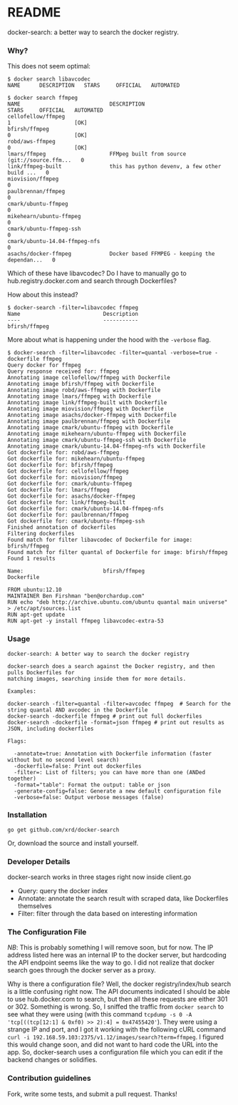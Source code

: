 # README #

docker-search: a better way to search the docker registry.

### Why? 

This does not seem optimal:

    $ docker search libavcodec
    NAME      DESCRIPTION   STARS     OFFICIAL   AUTOMATED
    
    $ docker search ffmpeg
    NAME                            DESCRIPTION                                     STARS     OFFICIAL   AUTOMATED
    cellofellow/ffmpeg                                                              1                    [OK]
    bfirsh/ffmpeg                                                                   0                    [OK]
    robd/aws-ffmpeg                                                                 0                    [OK]
    lmars/ffmpeg                    FFMpeg built from source (git://source.ffm...   0                    
    link/ffmpeg-built               this has python devenv, a few other build ...   0                    
    miovision/ffmpeg                                                                0                    
    paulbrennan/ffmpeg                                                              0                    
    cmark/ubuntu-ffmpeg                                                             0                    
    mikehearn/ubuntu-ffmpeg                                                         0                    
    cmark/ubuntu-ffmpeg-ssh                                                         0                    
    cmark/ubuntu-14.04-ffmpeg-nfs                                                   0                    
    asachs/docker-ffmpeg            Docker based FFMPEG - keeping the dependan...   0                    

Which of these have libavcodec? Do I have to manually go to hub.registry.docker.com and search through Dockerfiles?

How about this instead?

    $ docker-search -filter=libavcodec ffmpeg
    Name                          Description                   
    ----                          -----------                   
    bfirsh/ffmpeg 

More about what is happening under the hood with the `-verbose` flag.

    $ docker-search -filter=libavcodec -filter=quantal -verbose=true -dockerfile ffmpeg 
    Query docker for ffmpeg
    Query response received for: ffmpeg
    Annotating image cellofellow/ffmpeg with Dockerfile
    Annotating image bfirsh/ffmpeg with Dockerfile
    Annotating image robd/aws-ffmpeg with Dockerfile
    Annotating image lmars/ffmpeg with Dockerfile
    Annotating image link/ffmpeg-built with Dockerfile
    Annotating image miovision/ffmpeg with Dockerfile
    Annotating image asachs/docker-ffmpeg with Dockerfile
    Annotating image paulbrennan/ffmpeg with Dockerfile
    Annotating image cmark/ubuntu-ffmpeg with Dockerfile
    Annotating image mikehearn/ubuntu-ffmpeg with Dockerfile
    Annotating image cmark/ubuntu-ffmpeg-ssh with Dockerfile
    Annotating image cmark/ubuntu-14.04-ffmpeg-nfs with Dockerfile
    Got dockerfile for: robd/aws-ffmpeg
    Got dockerfile for: mikehearn/ubuntu-ffmpeg
    Got dockerfile for: bfirsh/ffmpeg
    Got dockerfile for: cellofellow/ffmpeg
    Got dockerfile for: miovision/ffmpeg
    Got dockerfile for: cmark/ubuntu-ffmpeg
    Got dockerfile for: lmars/ffmpeg
    Got dockerfile for: asachs/docker-ffmpeg
    Got dockerfile for: link/ffmpeg-built
    Got dockerfile for: cmark/ubuntu-14.04-ffmpeg-nfs
    Got dockerfile for: paulbrennan/ffmpeg
    Got dockerfile for: cmark/ubuntu-ffmpeg-ssh
    Finished annotation of dockerfiles
    Filtering dockerfiles
    Found match for filter libavcodec of Dockerfile for image: bfirsh/ffmpeg
    Found match for filter quantal of Dockerfile for image: bfirsh/ffmpeg
    Found 1 results
    
    Name:                         bfirsh/ffmpeg                 
    Dockerfile
    
    FROM ubuntu:12.10
    MAINTAINER Ben Firshman "ben@orchardup.com"
    RUN echo "deb http://archive.ubuntu.com/ubuntu quantal main universe" > /etc/apt/sources.list
    RUN apt-get update
    RUN apt-get -y install ffmpeg libavcodec-extra-53

### Usage

    docker-search: A better way to search the docker registry
    
    docker-search does a search against the Docker registry, and then pulls Dockerfiles for 
    matching images, searching inside them for more details.

    Examples:
    
    docker-search -filter=quantal -filter=avcodec ffmpeg  # Search for the string quantal AND avcodec in the Dockerfile
    docker-search -dockerfile ffmpeg # print out full dockerfiles
    docker-search -dockerfile -format=json ffmpeg # print out results as JSON, including dockerfiles 
    
    Flags:
    
      -annotate=true: Annotation with Dockerfile information (faster without but no second level search)
      -dockerfile=false: Print out dockerfiles
      -filter=: List of filters; you can have more than one (ANDed together)
      -format="table": Format the output: table or json
      -generate-config=false: Generate a new default configuration file
      -verbose=false: Output verbose messages (false)

### Installation

    go get github.com/xrd/docker-search

Or, download the source and install yourself.

### Developer Details ###

docker-search works in three stages right now inside client.go

* Query: query the docker index
* Annotate: annotate the search result with scraped data, like Dockerfiles themselves
* Filter: filter through the data based on interesting information



### The Configuration File ###

*NB*: This is probably something I will remove soon, but for now. The IP address listed here was an internal 
IP to the docker server, but hardcoding the API endpoint seems like the way to go. I did not realize that docker
search goes through the docker server as a proxy.

Why is there a configuration file? Well, the docker registry/index/hub search is a little confusing right now. 
The API documents indicated I should be able to use hub.docker.com to search, but then all these requests are either
301 or 302. Something is wrong. So, I sniffed the traffic from `docker search` to see what they were using (with this command `tcpdump -s 0 -A 'tcp[((tcp[12:1] & 0xf0) >> 2):4] = 0x47455420'`). They were using a strange IP and port, and I got it working with the following cURL command `curl -i 192.168.59.103:2375/v1.12/images/search?term=ffmpeg`. I figured this would change soon, and did not want to hard code the URL into the app. So, docker-search uses a configuration file which you can edit if the backend changes or solidifies.

### Contribution guidelines ###

Fork, write some tests, and submit a pull request. Thanks!
